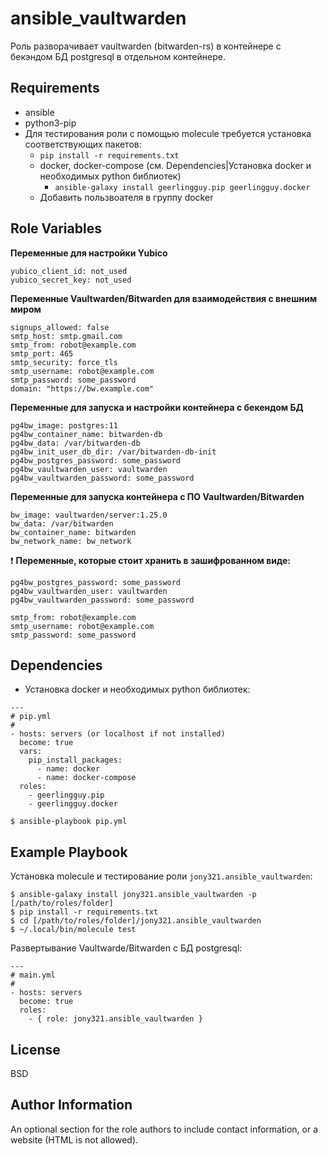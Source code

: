 ansible_vaultwarden
=========

Роль разворачивает vaultwarden (bitwarden-rs) в контейнере с бекэндом БД postgresql в отдельном контейнере. 

Requirements
------------
- ansible
- python3-pip
- Для тестирования роли с помощью molecule требуется установка соответствующих пакетов:  
  - `pip install -r requirements.txt`
  - docker, docker-compose (см. Dependencies|Установка docker и необходимых python библиотек)
    - `ansible-galaxy install geerlingguy.pip geerlingguy.docker`
  - Добавить пользвоателя в группу docker

Role Variables
--------------

**Переменные для настройки Yubico**
```
yubico_client_id: not_used
yubico_secret_key: not_used
```

**Переменные Vaultwarden/Bitwarden для взаимодействия с внешним миром**
```
signups_allowed: false
smtp_host: smtp.gmail.com
smtp_from: robot@example.com
smtp_port: 465
smtp_security: force_tls
smtp_username: robot@example.com
smtp_password: some_password
domain: "https://bw.example.com"
```

**Переменные для запуска и настройки контейнера с бекендом БД**
```
pg4bw_image: postgres:11
pg4bw_container_name: bitwarden-db
pg4bw_data: /var/bitwarden-db
pg4bw_init_user_db_dir: /var/bitwarden-db-init
pg4bw_postgres_password: some_password
pg4bw_vaultwarden_user: vaultwarden
pg4bw_vaultwarden_password: some_password
```

**Переменные для запуска контейнера с ПО Vaultwarden/Bitwarden**
```
bw_image: vaultwarden/server:1.25.0
bw_data: /var/bitwarden
bw_container_name: bitwarden
bw_network_name: bw_network
```

❗ **Переменные, которые стоит хранить в зашифрованном виде:**
```
pg4bw_postgres_password: some_password
pg4bw_vaultwarden_user: vaultwarden
pg4bw_vaultwarden_password: some_password

smtp_from: robot@example.com
smtp_username: robot@example.com
smtp_password: some_password
```

Dependencies
------------
- Установка docker и необходимых python библиотек:
```
---
# pip.yml
#
- hosts: servers (or localhost if not installed)
  become: true
  vars:
    pip_install_packages:
      - name: docker
      - name: docker-compose
  roles:
    - geerlingguy.pip
    - geerlingguy.docker
```

`$ ansible-playbook pip.yml`

Example Playbook
----------------
Установка molecule и тестирование роли `jony321.ansible_vaultwarden`:
```
$ ansible-galaxy install jony321.ansible_vaultwarden -p [/path/to/roles/folder]
$ pip install -r requirements.txt
$ cd [/path/to/roles/folder]/jony321.ansible_vaultwarden
$ ~/.local/bin/molecule test
```
Развертывание Vaultwarde/Bitwarden с БД postgresql:
```
---
# main.yml
#
- hosts: servers
  become: true
  roles:
    - { role: jony321.ansible_vaultwarden }
```
License
-------

BSD

Author Information
------------------

An optional section for the role authors to include contact information, or a website (HTML is not allowed).
